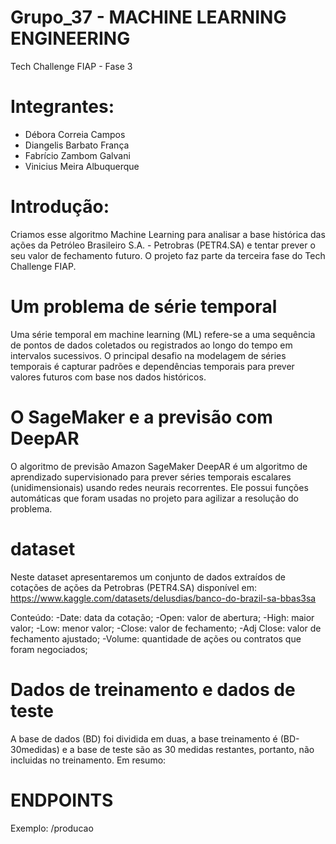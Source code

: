 # Grupo_37 -  MACHINE LEARNING ENGINEERING

Tech Challenge FIAP - Fase 3

# Integrantes: 
- Débora Correia Campos
- Diangelis Barbato França
- Fabrício Zambom Galvani
- Vinicius Meira Albuquerque

# Introdução:
Criamos esse algoritmo Machine Learning para analisar a base histórica das ações da Petróleo Brasileiro S.A. - Petrobras (PETR4.SA) e tentar prever o seu valor de fechamento futuro. O projeto faz parte da terceira fase do Tech Challenge FIAP.
# Um problema de série temporal 
Uma série temporal em machine learning (ML) refere-se a uma sequência de pontos de dados coletados ou registrados ao longo do tempo em intervalos sucessivos. O principal desafio na modelagem de séries temporais é capturar padrões e dependências temporais para prever valores futuros com base nos dados históricos.

# O SageMaker e a previsão com DeepAR
O algoritmo de previsão Amazon SageMaker DeepAR é um algoritmo de aprendizado supervisionado para prever séries temporais escalares (unidimensionais) usando redes neurais recorrentes. Ele possui funções automáticas que foram usadas no projeto para agilizar a resolução do problema.

# dataset
Neste dataset apresentaremos um conjunto de dados extraídos de cotações de ações da Petrobras (PETR4.SA) disponível em: https://www.kaggle.com/datasets/delusdias/banco-do-brazil-sa-bbas3sa

Conteúdo:
-Date: data da cotação;
-Open: valor de abertura;
-High: maior valor;
-Low: menor valor;
-Close: valor de fechamento;
-Adj Close: valor de fechamento ajustado;
-Volume: quantidade de ações ou contratos que foram negociados;

# Dados de treinamento e dados de teste
A base de dados (BD) foi dividida em duas, a base treinamento é (BD-30medidas) e a base de teste são as 30 medidas restantes, portanto, não incluidas no treinamento. 
Em resumo:

# ENDPOINTS 
Exemplo: /producao
